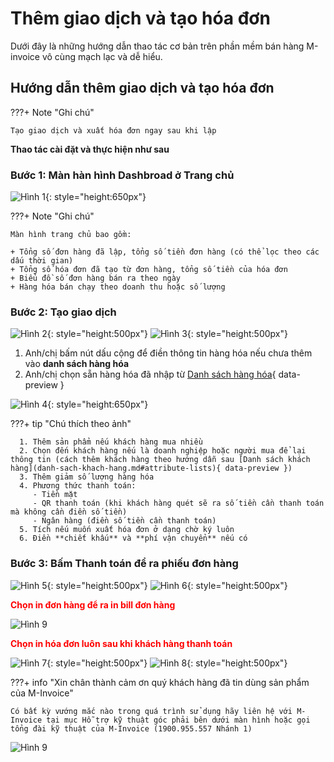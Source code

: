 # **Thêm giao dịch và tạo hóa đơn**

Dưới đây là những hướng dẫn thao tác cơ bản trên phần mềm bán hàng M-invoice vô cùng mạch lạc và dễ hiểu.

## **Hướng dẫn thêm giao dịch và tạo hóa đơn**

???+ Note "Ghi chú"

    Tạo giao dịch và xuất hóa đơn ngay sau khi lập

**Thao tác cài đặt và thực hiện như sau**

### Bước 1: Màn hàn hình Dashbroad ở Trang chủ

![Hình 1](../../assets/images/mSeller/xuat-hoa-don-1.png){: style="height:650px"}

???+ Note "Ghi chú"

    Màn hình trang chủ bao gồm:

    + Tổng số đơn hàng đã lập, tổng số tiền đơn hàng (có thể lọc theo các dấu thời gian)
    + Tổng số hóa đơn đã tạo từ đơn hàng, tổng số tiền của hóa đơn
    + Biểu đồ số đơn hàng bán ra theo ngày
    + Hàng hóa bán chạy theo doanh thu hoặc số lượng

### Bước 2: Tạo giao dịch

![Hình 2](../../assets/images/mSeller/xuat-hoa-don-2.png){: style="height:500px"}
![Hình 3](../../assets/images/mSeller/xuat-hoa-don-3.png){: style="height:500px"}

1. Anh/chị bấm nút dấu cộng để điền thông tin hàng hóa nếu chưa thêm vào **danh sách hàng hóa**
2. Anh/chị chọn sẵn hàng hóa đã nhập từ [Danh sách hàng hóa](danh-sach-hang-hoa.md#attribute-lists){ data-preview }

![Hình 4](../../assets/images/mSeller/xuat-hoa-don-4.png){: style="height:650px"}

???+ tip "Chú thích theo ảnh"

      1. Thêm sản phẩm nếu khách hàng mua nhiều
      2. Chọn đến khách hàng nếu là doanh nghiệp hoặc người mua để lại thông tin (cách thêm khách hàng theo hướng dẫn sau [Danh sách khách hàng](danh-sach-khach-hang.md#attribute-lists){ data-preview })
      3. Thêm giảm số lượng hàng hóa
      4. Phương thức thanh toán:
         - Tiền mặt
         - QR thanh toán (khi khách hàng quét sẽ ra số tiền cần thanh toán mà không cần điền số tiền)
         - Ngân hàng (điền số tiền cần thanh toán)
      5. Tích nếu muốn xuất hóa đơn ở dạng chờ ký luôn
      6. Điền **chiết khấu** và **phí vận chuyển** nếu có

### Bước 3: Bấm Thanh toán để ra phiếu đơn hàng

![Hình 5](../../assets/images/mSeller/xuat-hoa-don-5.png){: style="height:500px"}
![Hình 6](../../assets/images/mSeller/xuat-hoa-don-6.png){: style="height:500px"}

<span style="color: red; font-weight: bold">Chọn in đơn hàng để ra in bill đơn hàng</span>

![Hình 9](../../assets/images/mSeller/xuat-hoa-don-9.png)

<span style="color: red; font-weight: bold">Chọn in hóa đơn luôn sau khi khách hàng thanh toán</span>

![Hình 7](../../assets/images/mSeller/xuat-hoa-don-7.png){: style="height:500px"}
![Hình 8](../../assets/images/mSeller/xuat-hoa-don-8.png){: style="height:500px"}

???+ info "Xin chân thành cảm ơn quý khách hàng đã tin dùng sản phẩm của M-Invoice"

    Có bất kỳ vướng mắc nào trong quá trình sử dụng hãy liên hệ với M-Invoice tại mục Hỗ trợ kỹ thuật góc phải bên dưới màn hình hoặc gọi tổng đài kỹ thuật của M-Invoice (1900.955.557 Nhánh 1)

![Hình 9](../../assets/images/invoice2/hotro.png)

